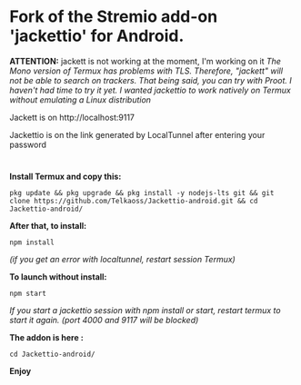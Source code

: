 # Fork of the Stremio add-on 'jackettio' for Android.

**ATTENTION:** jackett is not working at the moment, I'm working on it
*The Mono version of Termux has problems with TLS. Therefore, "jackett" will not be able to search on trackers.
That being said, you can try with Proot. I haven't had time to try it yet. I wanted jackettio to work natively on Termux without emulating a Linux distribution*

Jackett is on http://localhost:9117

Jackettio is on the link generated by LocalTunnel after entering your password

#
**Install Termux and copy this:**
```
pkg update && pkg upgrade && pkg install -y nodejs-lts git && git clone https://github.com/Telkaoss/Jackettio-android.git && cd Jackettio-android/

```
**After that, to install:** 
```
npm install
```
*(if you get an error with localtunnel, restart session Termux)*

**To launch without install:**
```
npm start
```
*If you start a jackettio session with npm install or start, restart termux to start it again. (port 4000 and 9117 will be blocked)*

**The addon is here :**

```
cd Jackettio-android/
```
**Enjoy**

